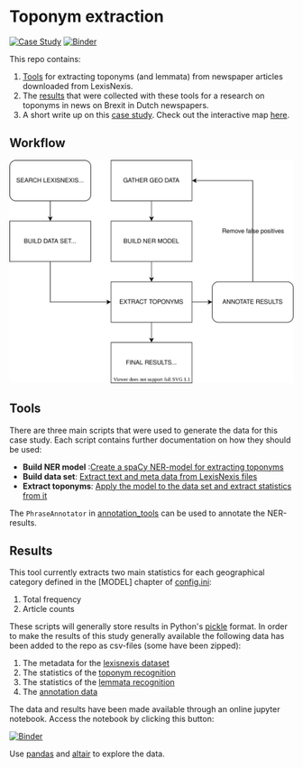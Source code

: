 # Toponym extraction

[![Case Study](https://img.shields.io/badge/Repo-case_study-blue)](https://lcvriend.github.io/toponym_extraction/)
[![Binder](https://mybinder.org/badge_logo.svg)](https://mybinder.org/v2/gh/lcvriend/toponym_extraction/master?filepath=notebooks%2Fexplore_data.ipynb)  

This repo contains:
1. [Tools](#tools) for extracting toponyms (and lemmata) from newspaper articles downloaded from LexisNexis.
2. The [results](#results) that were collected with these tools for a research on toponyms in news on Brexit in Dutch newspapers.
3. A short write up on this [case study](https://lcvriend.github.io/toponym_extraction/). Check out the interactive map [here](https://lcvriend.github.io/toponym_extraction/map_toponyms.html).

## Workflow

<img src="docs/illustrations/workflow.svg" alt="Workflow">

## Tools
There are three main scripts that were used to generate the data for this case study. Each script contains further documentation on how they should be used:
- **Build NER model** :[Create a spaCy NER-model for extracting toponyms](scripts/01_create_model.py)
- **Build data set**: [Extract text and meta data from LexisNexis files](scripts/02_textraction.py)
- **Extract toponyms**: [Apply the model to the data set and extract statistics from it](scripts/03_spacify.py)

The `PhraseAnnotator` in [annotation_tools](src/annotation_tools.py) can be used to annotate the NER-results.

## Results
This tool currently extracts two main statistics for each geographical category defined in the [MODEL] chapter of [config.ini](config.ini):
1. Total frequency
2. Article counts

These scripts will generally store results in Python's [pickle](https://docs.python.org/3/library/pickle.html) format. In order to make the results of this study generally available the following data has been added to the repo as csv-files (some have been zipped):
1. The metadata for the [lexisnexis dataset](data/lexisnexis_dataset.csv)
2. The statistics of the [toponym recognition](results/toponym_results.gz)
3. The statistics of the [lemmata recognition](results/lemmata_results.gz)
4. The [annotation data](annotations)

The data and results have been made available through an online jupyter notebook. Access the notebook by clicking this button:  

[![Binder](https://mybinder.org/badge_logo.svg)](https://mybinder.org/v2/gh/lcvriend/toponym_extraction/master?filepath=notebooks%2Fexplore_data.ipynb)

Use [pandas](https://pandas.pydata.org/pandas-docs/stable/index.html) and [altair](https://altair-viz.github.io/index.html) to explore the data.
